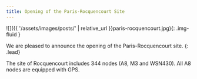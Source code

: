 ```yaml
---
title: Opening of the Paris-Rocquencourt Site
---
```


![]({{ '/assets/images/posts/' | relative_url }}paris-rocquencourt.jpg){: .img-fluid }

We are pleased to announce the opening of the Paris-Rocquencourt site.
{: .lead}

The site of Rocquencourt includes 344 nodes (A8, M3 and WSN430). All A8 nodes are equipped with GPS.